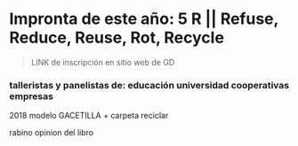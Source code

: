 # Impronta de este año: 5 R || Refuse, Reduce, Reuse, Rot, Recycle

> LINK de inscripción en sitio web de GD

### talleristas y panelistas de: educación universidad cooperativas empresas

2018 modelo GACETILLA + carpeta reciclar

rabino opinion del libro
